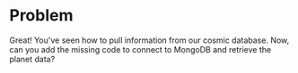 # Problem
Great! You've seen how to pull information from our cosmic database. Now, can you add the missing code to connect to MongoDB and retrieve the planet data?
